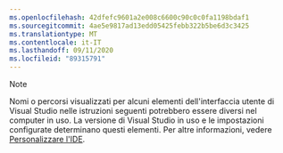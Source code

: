 ```yaml
---
ms.openlocfilehash: 42dfefc9601a2e008c6600c90c0c0fa1198bdaf1
ms.sourcegitcommit: 4ae5e9817ad13edd05425febb322b5be6d3c3425
ms.translationtype: MT
ms.contentlocale: it-IT
ms.lasthandoff: 09/11/2020
ms.locfileid: "89315791"
---
```

> [!NOTE]
> Nomi o percorsi visualizzati per alcuni elementi dell'interfaccia utente di Visual Studio nelle istruzioni seguenti potrebbero essere diversi nel computer in uso. La versione di Visual Studio in uso e le impostazioni configurate determinano questi elementi. Per altre informazioni, vedere [Personalizzare l'IDE](../../ide/personalizing-the-visual-studio-ide.md).